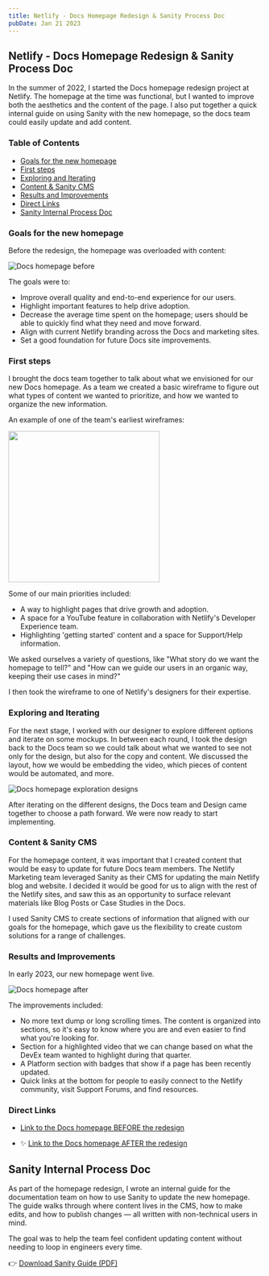 ```yaml
---
title: Netlify - Docs Homepage Redesign & Sanity Process Doc
pubDate: Jan 21 2023
---
```



## Netlify - Docs Homepage Redesign & Sanity Process Doc

In the summer of 2022, I started the Docs homepage redesign project at Netlify. The homepage at the time was functional, but I wanted to improve both the aesthetics and the content of the page. I also put together a quick internal guide on using Sanity with the new homepage, so the docs team could easily update and add content.


### Table of Contents
- [Goals for the new homepage](#goals-for-the-new-homepage)
- [First steps](#first-steps)
- [Exploring and Iterating](#exploring-and-iterating)
- [Content & Sanity CMS](#content--sanity-cms)
- [Results and Improvements](#results-and-improvements)
- [Direct Links](#direct-links)
- [Sanity Internal Process Doc](#sanity-internal-process-doc)


### Goals for the new homepage

Before the redesign, the homepage was overloaded with content:

![Docs homepage before](/portfolio/assets/img/docsHomeBefore.gif)

The goals were to:
- Improve overall quality and end-to-end experience for our users.
- Highlight important features to help drive adoption.
- Decrease the average time spent on the homepage; users should be able to quickly find what they need and move forward.
- Align with current Netlify branding across the Docs and marketing sites.
- Set a good foundation for future Docs site improvements.

### First steps

I brought the docs team together to talk about what we envisioned for our new Docs homepage. As a team we created a basic wireframe to figure out what types of content we wanted to prioritize, and how we wanted to organize the new information.

An example of one of the team's earliest wireframes:

<img src="/portfolio/assets/img/docsHomeWireframe.png" height="300px">

Some of our main priorities included:
- A way to highlight pages that drive growth and adoption.
- A space for a YouTube feature in collaboration with Netlify's Developer Experience team.
- Highlighting 'getting started' content and a space for Support/Help information.

We asked ourselves a variety of questions, like "What story do we want the homepage to tell?" and "How can we guide our users in an organic way, keeping their use cases in mind?"

I then took the wireframe to one of Netlify's designers for their expertise.

### Exploring and Iterating

For the next stage, I worked with our designer to explore different options and iterate on some mockups. In between each round, I took the design back to the Docs team so we could talk about what we wanted to see not only for the design, but also for the copy and content. We discussed the layout, how we would be embedding the video, which pieces of content would be automated, and more.

![Docs homepage exploration designs](/portfolio/assets/img/docsHomeExplorations.png)

After iterating on the different designs, the Docs team and Design came together to choose a path forward. We were now ready to start implementing.

### Content & Sanity CMS

For the homepage content, it was important that I created content that would be easy to update for future Docs team members. The Netlify Marketing team leveraged Sanity as their CMS for updating the main Netlify blog and website. I decided it would be good for us to align with the rest of the Netlify sites, and saw this as an opportunity to surface relevant materials like Blog Posts or Case Studies in the Docs.

I used Sanity CMS to create sections of information that aligned with our goals for the homepage, which gave us the flexibility to create custom solutions for a range of challenges.

### Results and Improvements

In early 2023, our new homepage went live.

![Docs homepage after](/portfolio/assets/img/docsHomeAfter.gif)

The improvements included:
- No more text dump or long scrolling times. The content is organized into sections, so it's easy to know where you are and even easier to find what you're looking for.
- Section for a highlighted video that we can change based on what the DevEx team wanted to highlight during that quarter.
- A Platform section with badges that show if a page has been recently updated.
- Quick links at the bottom for people to easily connect to the Netlify community, visit Support Forums, and find resources.

### Direct Links

- <a href="https://web.archive.org/web/20220630202018/https://docs.netlify.com/" target="new">Link to the Docs homepage BEFORE the redesign</a>

- ✨ <a href="https://web.archive.org/web/20230131202505/https://docs.netlify.com/" target="new">Link to the Docs homepage AFTER the redesign</a>

## Sanity Internal Process Doc

As part of the homepage redesign, I wrote an internal guide for the documentation team on how to use Sanity to update the new homepage. The guide walks through where content lives in the CMS, how to make edits, and how to publish changes — all written with non-technical users in mind.

The goal was to help the team feel confident updating content without needing to loop in engineers every time.

👉 <a href="/portfolio/assets/netlify-sanitydoc.pdf" download>Download Sanity Guide (PDF)</a>